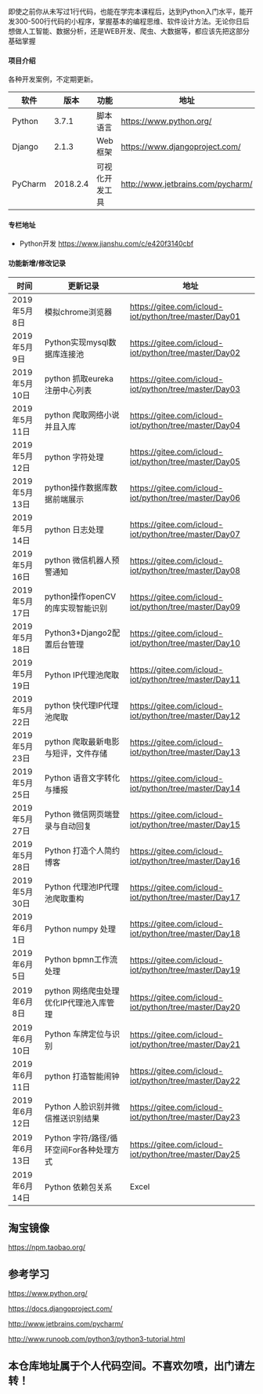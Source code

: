 即使之前你从未写过1行代码，也能在学完本课程后，达到Python入门水平，能开发300-500行代码的小程序，掌握基本的编程思维、软件设计方法。无论你日后想做人工智能、数据分析，还是WEB开发、爬虫、大数据等，都应该先把这部分基础掌握

#### 项目介绍
各种开发案例，不定期更新。

| 软件 | 版本  | 功能|   地址|
| ---- | ----- |----- |----- |
|   Python   |  3.7.1 |  脚本语言   | https://www.python.org/  |
|   Django   | 2.1.3 |   Web框架|  https://www.djangoproject.com/ |
|   PyCharm| 2018.2.4 |  可视化开发工具| http://www.jetbrains.com/pycharm/  |

#### 专栏地址
- Python开发 https://www.jianshu.com/c/e420f3140cbf

#### 功能新增/修改记录
| 时间   |   更新记录 |   地址  |
| -- | -- | -- |
|2019年5月8日  | 模拟chrome浏览器                         |https://gitee.com/icloud-iot/python/tree/master/Day01    |
|2019年5月9日  | Python实现mysql数据库连接池              |https://gitee.com/icloud-iot/python/tree/master/Day02    |
|2019年5月10日 | python 抓取eureka 注册中心列表           |https://gitee.com/icloud-iot/python/tree/master/Day03    |
|2019年5月11日 | python 爬取网络小说并且入库              |https://gitee.com/icloud-iot/python/tree/master/Day04    |
|2019年5月12日 | python 字符处理                          |https://gitee.com/icloud-iot/python/tree/master/Day05    |
|2019年5月13日 | python操作数据库数据前端展示             |https://gitee.com/icloud-iot/python/tree/master/Day06   |
|2019年5月14日 | python 日志处理                          |https://gitee.com/icloud-iot/python/tree/master/Day07    |
|2019年5月16日 | python 微信机器人预警通知                |https://gitee.com/icloud-iot/python/tree/master/Day08    |
|2019年5月17日 | python操作openCV的库实现智能识别         |https://gitee.com/icloud-iot/python/tree/master/Day09    |
|2019年5月18日 | Python3+Django2配置后台管理              |https://gitee.com/icloud-iot/python/tree/master/Day10    |
|2019年5月19日 | Python IP代理池爬取                      |https://gitee.com/icloud-iot/python/tree/master/Day11    |
|2019年5月22日 | python 快代理IP代理池爬取                |https://gitee.com/icloud-iot/python/tree/master/Day12    |
|2019年5月23日 | python 爬取最新电影与短评，文件存储      |https://gitee.com/icloud-iot/python/tree/master/Day13    |
|2019年5月25日 | Python 语音文字转化与播报                |https://gitee.com/icloud-iot/python/tree/master/Day14    |
|2019年5月27日 | Python 微信网页端登录与自动回复          |https://gitee.com/icloud-iot/python/tree/master/Day15    |
|2019年5月28日 | Python 打造个人简约博客                  |https://gitee.com/icloud-iot/python/tree/master/Day16    |
|2019年5月30日 | Python 代理池IP代理池爬取重构            |https://gitee.com/icloud-iot/python/tree/master/Day17    |
|2019年6月1日  | Python numpy 处理                        |https://gitee.com/icloud-iot/python/tree/master/Day18    |
|2019年6月5日  | Python bpmn工作流处理                    |https://gitee.com/icloud-iot/python/tree/master/Day19    |
|2019年6月8日  | python 网络爬虫处理优化IP代理池入库管理  |https://gitee.com/icloud-iot/python/tree/master/Day20    |
|2019年6月10日 | Python 车牌定位与识别                    |https://gitee.com/icloud-iot/python/tree/master/Day21    |
|2019年6月11日 | python 打造智能闹钟                      |https://gitee.com/icloud-iot/python/tree/master/Day22    |
|2019年6月12日 | Python 人脸识别并微信推送识别结果        |https://gitee.com/icloud-iot/python/tree/master/Day23    |
|2019年6月13日 | Python 字符/路径/循环空间For各种处理方式  |https://gitee.com/icloud-iot/python/tree/master/Day25|  | |
|2019年6月14日 | Python 依赖包关系|Excel|集合空间|文件操作处理  |https://gitee.com/icloud-iot/python/tree/master/Day00|  | |


##  淘宝镜像

https://npm.taobao.org/

## 参考学习

https://www.python.org/

https://docs.djangoproject.com/

http://www.jetbrains.com/pycharm/

http://www.runoob.com/python3/python3-tutorial.html

## 本仓库地址属于个人代码空间。不喜欢勿喷，出门请左转！